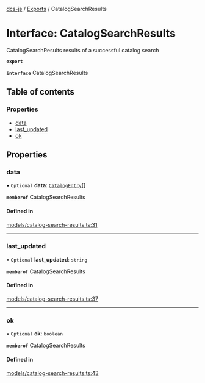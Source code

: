 [dcs-js](../README.md) / [Exports](../modules.md) / CatalogSearchResults

# Interface: CatalogSearchResults

CatalogSearchResults results of a successful catalog search

**`export`**

**`interface`** CatalogSearchResults

## Table of contents

### Properties

- [data](CatalogSearchResults.md#data)
- [last\_updated](CatalogSearchResults.md#last_updated)
- [ok](CatalogSearchResults.md#ok)

## Properties

### <a id="data" name="data"></a> data

• `Optional` **data**: [`CatalogEntry`](CatalogEntry.md)[]

**`memberof`** CatalogSearchResults

#### Defined in

[models/catalog-search-results.ts:31](https://github.com/unfoldingWord/dcs-js/blob/42a7ab5/models/catalog-search-results.ts#L31)

___

### <a id="last_updated" name="last_updated"></a> last\_updated

• `Optional` **last\_updated**: `string`

**`memberof`** CatalogSearchResults

#### Defined in

[models/catalog-search-results.ts:37](https://github.com/unfoldingWord/dcs-js/blob/42a7ab5/models/catalog-search-results.ts#L37)

___

### <a id="ok" name="ok"></a> ok

• `Optional` **ok**: `boolean`

**`memberof`** CatalogSearchResults

#### Defined in

[models/catalog-search-results.ts:43](https://github.com/unfoldingWord/dcs-js/blob/42a7ab5/models/catalog-search-results.ts#L43)
